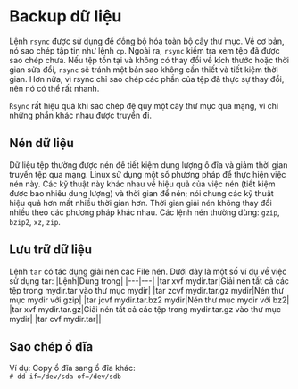 # Backup dữ liệu

Lệnh `rsync` được sử dụng để đồng bộ hóa toàn bộ cây thư mục. Về cơ bản, nó sao chép tập tin như lệnh `cp`. Ngoài ra, `rsync` kiểm tra xem tệp đã được sao chép chưa. Nếu tệp tồn tại và không có thay đổi về kích thước hoặc thời gian sửa đổi, `rsync` sẽ tránh một bản sao không cần thiết và tiết kiệm thời gian. Hơn nữa, vì rsync chỉ sao chép các phần của tệp đã thực sự thay đổi, nên nó có thể rất nhanh.

`Rsync` rất hiệu quả khi sao chép đệ quy một cây thư mục qua mạng, vì chỉ những phần khác nhau được truyền đi.

## Nén dữ liệu
Dữ liệu tệp thường được nén để tiết kiệm dung lượng ổ đĩa và giảm thời gian truyền tệp qua mạng. Linux sử dụng một số phương pháp để thực hiện việc nén này.
Các kỹ thuật này khác nhau về hiệu quả của việc nén (tiết kiệm được bao nhiêu dung lượng) và thời gian để nén; nói chung các kỹ thuật hiệu quả hơn mất nhiều thời gian hơn. Thời gian giải nén không thay đổi nhiều theo các phương pháp khác nhau.
Các lệnh nén thường dùng: `gzip`, `bzip2`, `xz`, `zip`.


## Lưu trữ dữ liệu
Lệnh `tar` có tác dụng giải nén các File nén. Dưới đây là một số ví dụ về việc sử dụng tar:
|Lệnh|Dùng trong|
|---|---|
|tar xvf mydir.tar|Giải nén tất cả các tệp trong mydir.tar vào thư mục mydir|
|tar zcvf mydir.tar.gz mydir|Nén thư mục mydir với gzip|
|tar jcvf mydir.tar.bz2 mydir|Nén thư mục mydir với bz2|
|tar xvf mydir.tar.gz|Giải nén tất cả các tệp trong mydir.tar.gz vào thư mục mydir|
|tar cvf mydir.tar||

## Sao chép ổ đĩa
Ví dụ: 
Copy ổ đĩa sang ổ đĩa khác:  
```# dd if=/dev/sda of=/dev/sdb```